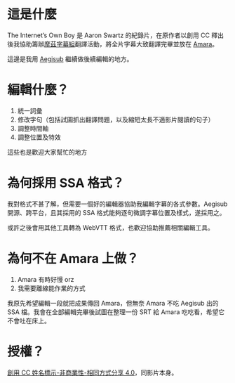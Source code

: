 # 這是什麼

The Internet’s Own Boy 是 Aaron Swartz 的紀錄片，在原作者以創用 CC 釋出後我協助籌辦[摩茲字幕組](http://moztw.kktix.cc/events/aaronswartzdoc)翻譯活動，將全片字幕大致翻譯完畢並放在 [Amara](http://www.amara.org/zh-tw/videos/5Mo4oAj1bxOb/zh-tw/767510/?tab=comments)。

這邊是我用 [Aegisub](http://www.aegisub.org/) 繼續做後續編輯的地方。

# 編輯什麼？

1. 統一詞彙
2. 修改字句（包括試圖抓出翻譯問題，以及縮短太長不適影片閱讀的句子）
3. 調整時間軸
4. 調整位置及特效

這些也是歡迎大家幫忙的地方

# 為何採用 SSA 格式？

我對格式不甚了解，但需要一個好的編輯器協助我編輯字幕的各式參數。Aegisub 開源、跨平台，且其採用的 SSA 格式能夠逐句微調字幕位置及樣式，遂採用之。

或許之後會用其他工具轉為 WebVTT 格式，也歡迎協助推薦相關編輯工具。

# 為何不在 Amara 上做？

1. Amara 有時好慢 orz
2. 我需要離線能作業的方式

我原先希望編輯一段就把成果傳回 Amara，但無奈 Amara 不吃 Aegisub 出的 SSA 檔。我會在全部編輯完畢後試圖在整理一份 SRT 給 Amara 吃吃看，希望它不會吐在床上。

# 授權？

[創用 CC 姓名標示-非商業性-相同方式分享 4.0](https://creativecommons.org/licenses/by-nc-sa/4.0/deed.zh_TW)，同影片本身。